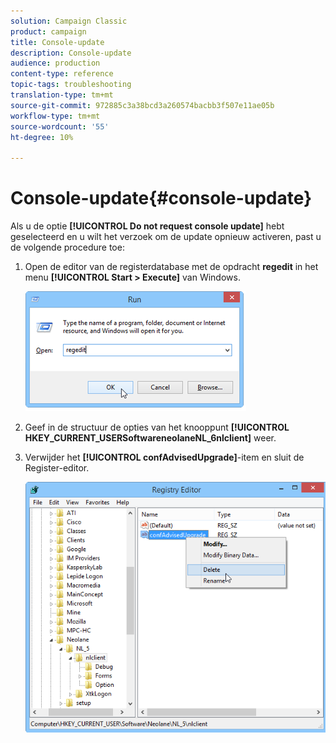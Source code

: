 ```yaml
---
solution: Campaign Classic
product: campaign
title: Console-update
description: Console-update
audience: production
content-type: reference
topic-tags: troubleshooting
translation-type: tm+mt
source-git-commit: 972885c3a38bcd3a260574bacbb3f507e11ae05b
workflow-type: tm+mt
source-wordcount: '55'
ht-degree: 10%

---
```



# Console-update{#console-update}

Als u de optie **[!UICONTROL Do not request console update]** hebt geselecteerd en u wilt het verzoek om de update opnieuw activeren, past u de volgende procedure toe:

1. Open de editor van de registerdatabase met de opdracht **regedit** in het menu **[!UICONTROL Start > Execute]** van Windows.

   ![](assets/ncs_console_update_1.png)

1. Geef in de structuur de opties van het knooppunt **[!UICONTROL HKEY_CURRENT_USERSoftwareneolaneNL_6nlclient]** weer.
1. Verwijder het **[!UICONTROL confAdvisedUpgrade]**-item en sluit de Register-editor.

   ![](assets/ncs_console_update_2.png)

